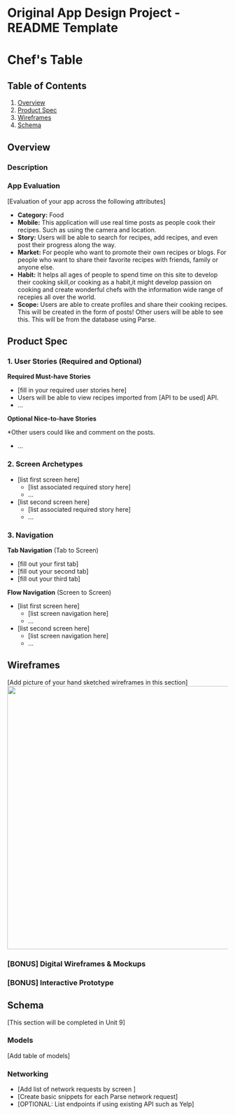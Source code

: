 Original App Design Project - README Template
===

# Chef's Table

## Table of Contents
1. [Overview](#Overview)
1. [Product Spec](#Product-Spec)
1. [Wireframes](#Wireframes)
2. [Schema](#Schema)

## Overview
### Description

### App Evaluation
[Evaluation of your app across the following attributes]
- **Category:** Food
- **Mobile:** This application will use real time posts as people cook their recipes. Such as using the camera and location.
- **Story:** Users will be able to search for recipes, add recipes, and even post their progress along the way.
- **Market:** For people who want to promote their own recipes or blogs. For people who want to share their favorite recipes with friends, family or anyone else.
- **Habit:** It helps all ages of people to spend time on this site to develop their cooking skill,or cooking as a habit,it might develop passion on cooking and create wonderful chefs  with the information wide range of recepies all over the world.
- **Scope:** Users are able to create profiles and share their cooking recipes. This will be created in the form of posts! Other users will be able to see this. This will be from the database using Parse.

## Product Spec

### 1. User Stories (Required and Optional)

**Required Must-have Stories**

* [fill in your required user stories here]
* Users will be able to view recipes imported from [API to be used] API. 
* ...

**Optional Nice-to-have Stories**

*Other users could like and comment on the posts.
* ...

### 2. Screen Archetypes

* [list first screen here]
   * [list associated required story here]
   * ...
* [list second screen here]
   * [list associated required story here]
   * ...

### 3. Navigation

**Tab Navigation** (Tab to Screen)

* [fill out your first tab]
* [fill out your second tab]
* [fill out your third tab]

**Flow Navigation** (Screen to Screen)

* [list first screen here]
   * [list screen navigation here]
   * ...
* [list second screen here]
   * [list screen navigation here]
   * ...

## Wireframes
[Add picture of your hand sketched wireframes in this section]
<img src="YOUR_WIREFRAME_IMAGE_URL" width=600>

### [BONUS] Digital Wireframes & Mockups

### [BONUS] Interactive Prototype

## Schema 
[This section will be completed in Unit 9]
### Models
[Add table of models]
### Networking
- [Add list of network requests by screen ]
- [Create basic snippets for each Parse network request]
- [OPTIONAL: List endpoints if using existing API such as Yelp]